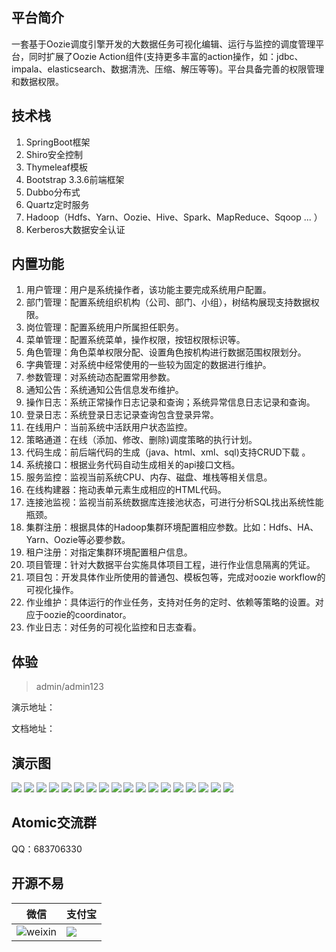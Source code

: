 ## 平台简介
一套基于Oozie调度引擎开发的大数据任务可视化编辑、运行与监控的调度管理平台，同时扩展了Oozie Action组件(支持更多丰富的action操作，如：jdbc、impala、elasticsearch、数据清洗、压缩、解压等等)。平台具备完善的权限管理和数据权限。


## 技术栈
1. SpringBoot框架
2. Shiro安全控制
3. Thymeleaf模板
4. Bootstrap 3.3.6前端框架
5. Dubbo分布式
6. Quartz定时服务
7. Hadoop（Hdfs、Yarn、Oozie、Hive、Spark、MapReduce、Sqoop ... ）
8. Kerberos大数据安全认证


## 内置功能
1.  用户管理：用户是系统操作者，该功能主要完成系统用户配置。
2.  部门管理：配置系统组织机构（公司、部门、小组），树结构展现支持数据权限。
3.  岗位管理：配置系统用户所属担任职务。
4.  菜单管理：配置系统菜单，操作权限，按钮权限标识等。
5.  角色管理：角色菜单权限分配、设置角色按机构进行数据范围权限划分。
6.  字典管理：对系统中经常使用的一些较为固定的数据进行维护。
7.  参数管理：对系统动态配置常用参数。
8.  通知公告：系统通知公告信息发布维护。
9.  操作日志：系统正常操作日志记录和查询；系统异常信息日志记录和查询。
10. 登录日志：系统登录日志记录查询包含登录异常。
11. 在线用户：当前系统中活跃用户状态监控。
12. 策略通道：在线（添加、修改、删除)调度策略的执行计划。
13. 代码生成：前后端代码的生成（java、html、xml、sql)支持CRUD下载 。
14. 系统接口：根据业务代码自动生成相关的api接口文档。
15. 服务监控：监视当前系统CPU、内存、磁盘、堆栈等相关信息。
16. 在线构建器：拖动表单元素生成相应的HTML代码。
17. 连接池监视：监视当前系统数据库连接池状态，可进行分析SQL找出系统性能瓶颈。
18. 集群注册：根据具体的Hadoop集群环境配置相应参数。比如：Hdfs、HA、Yarn、Oozie等必要参数。
19. 租户注册：对指定集群环境配置租户信息。
20. 项目管理：针对大数据平台实施具体项目工程，进行作业信息隔离的凭证。
21. 项目包：开发具体作业所使用的普通包、模板包等，完成对oozie workflow的可视化操作。
22. 作业维护：具体运行的作业任务，支持对任务的定时、依赖等策略的设置。对应于oozie的coordinator。
23. 作业日志：对任务的可视化监控和日志查看。

## 体验
> admin/admin123  
> 

演示地址：

文档地址：

## 演示图
![](doc/img/login.jpg)
![](doc/img/main.jpg)
![](doc/img/user.jpg)
![](doc/img/menu.jpg)
![](doc/img/group.jpg)
![](doc/img/dept.jpg)
![](doc/img/dict.jpg)
![](doc/img/task.jpg)
![](doc/img/tenant.jpg)
![](doc/img/platform.jpg)
![](doc/img/package.jpg)
![](doc/img/design.jpg)
![](doc/img/action.jpg)
![](doc/img/waizer.jpg)
![](doc/img/project.jpg)
![](doc/img/role.jpg)
![](doc/img/log-table.jpg)
![](doc/img/view-log.jpg)

## Atomic交流群
QQ：683706330

## 开源不易
| 微信 | 支付宝 |
| ---- | ---- |
|![weixin](doc/img/weixin.jpg) | ![](doc/img/zhifubao.jpg)|


